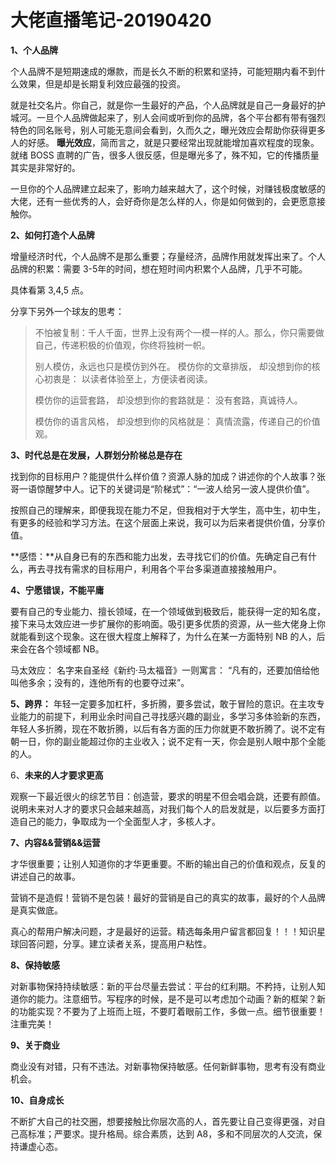 # 大佬直播笔记-20190420

**1、个人品牌**

个人品牌不是短期速成的爆款，而是长久不断的积累和坚持，可能短期内看不到什么效果，但是却是长期复利效应最强的投资。

就是社交名片。你自己，就是你一生最好的产品，个人品牌就是自己一身最好的护城河。一旦个人品牌做起来了，别人会间或听到你的品牌，各个平台都有带有强烈特色的同名账号，别人可能无意间会看到，久而久之，曝光效应会帮助你获得更多人的好感。
**曝光效应**，简而言之，就是只要经常出现就能增加喜欢程度的现象。就绪 BOSS 直聘的广告，很多人很反感，但是曝光多了，殊不知，它的传播质量其实是非常好的。

一旦你的个人品牌建立起来了，影响力越来越大了，这个时候，对赚钱极度敏感的大佬，还有一些优秀的人，会好奇你是怎么样的人，你是如何做到的，会更愿意接触你。



**2、如何打造个人品牌**

增量经济时代，个人品牌不是那么重要；存量经济，品牌作用就发挥出来了。个人品牌的积累：需要 3-5年的时间，想在短时间内积累个人品牌，几乎不可能。

具体看第 3,4,5 点。

分享下另外一个球友的思考：

> 不怕被复制：千人千面，世界上没有两个一模一样的人。那么，你只需要做自己，传递积极的价值观，你终将独树一帜。
>
> 别人模仿，永远也只是模仿到外在。
> 模仿你的文章排版，
> 却没想到你的核心初衷是：
> 以读者体验至上，方便读者阅读。
>
> 模仿你的运营套路，
> 却没想到你的套路就是：
> 没有套路，真诚待人。
>
> 模仿你的语言风格，
> 却没想到你的风格就是：
> 真情流露，传递自己的价值观。



**3、时代总是在发展，人群划分阶梯总是存在**

找到你的目标用户？能提供什么样价值？资源人脉的加成？讲述你的个人故事？张哥一语惊醒梦中人。记下的关键词是“阶梯式”：“一波人给另一波人提供价值”。

按照自己的理解来，即便我现在能力不足，但我相对于大学生，高中生，初中生，有更多的经验和学习方法。在这个层面上来说，我可以为后来者提供价值，分享价值。

**感悟：**从自身已有的东西和能力出发，去寻找它们的价值。先确定自己有什么，再去寻找有需求的目标用户，利用各个平台多渠道直接接触用户。



**4、宁愿错误，不能平庸**

要有自己的专业能力、擅长领域，在一个领域做到极致后，能获得一定的知名度，接下来马太效应进一步扩展你的影响面。吸引更多优质的资源，从一些大佬身上你就能看到这个现象。这在很大程度上解释了，为什么在某一方面特别 NB 的人，后来会在各个领域都 NB。

马太效应： 名字来自圣经《新约·马太福音》一则寓言： “凡有的，还要加倍给他叫他多余；没有的，连他所有的也要夺过来”。



**5、跨界：** 年轻一定要多加杠杆，多折腾，要多尝试，敢于冒险的意识。在主攻专业能力的前提下，利用业余时间自己寻找感兴趣的副业，多学习多体验新的东西，年轻人多折腾，现在不敢折腾，以后有各方面的压力你就更不敢折腾了。说不定有朝一日，你的副业能超过你的主业收入；说不定有一天，你会是别人眼中那个全能的人。



6、**未来的人才要求更高**

观察一下最近很火的综艺节目：创造营，要求的明星不但会唱会跳，还要有颜值。说明未来对人才的要求只会越来越高，对我们每个人的启发就是，以后要多方面打造自己的能力，争取成为一个全面型人才，多核人才。



**7、内容&&营销&&运营**

才华很重要；让别人知道你的才华更重要。不断的输出自己的价值和观点，反复的讲述自己的故事。

营销不是造假！营销不是包装！最好的营销是自己的真实的故事，最好的个人品牌是真实做底。

真心的帮用户解决问题，才是最好的运营。精选每条用户留言都回复！！！知识星球回答问题，分享。建立读者关系，提高用户粘性。



**8、保持敏感**

对新事物保持持续敏感：新的平台尽量去尝试：平台的红利期。不矜持，让别人知道你的能力。注意细节。写程序的时候，是不是可以考虑加个动画？新的框架？新的功能实现？不要为了上班而上班，不要盯着眼前工作，多做一点。细节很重要！注重完美！



**9、关于商业**

商业没有对错，只有不违法。对新事物保持敏感。任何新鲜事物，思考有没有商业机会。



**10、自身成长**

不断扩大自己的社交圈，想要接触比你层次高的人，首先要让自己变得更强，对自己高标准；严要求。提升格局。综合素质，达到 A8，多和不同层次的人交流，保持谦虚心态。







